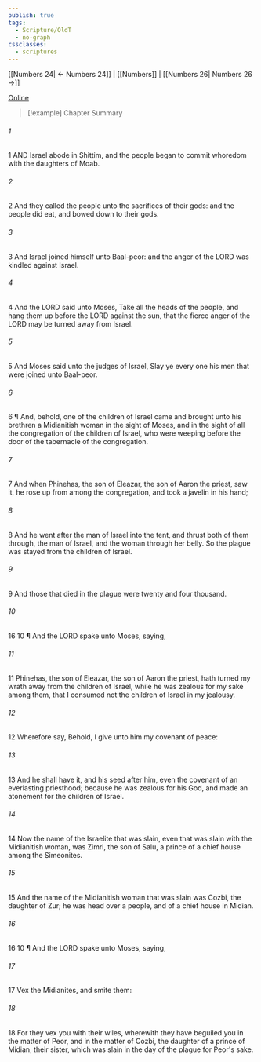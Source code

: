 ```yaml
---
publish: true
tags:
  - Scripture/OldT
  - no-graph
cssclasses:
  - scriptures
---
```

[[Numbers 24| ← Numbers 24]] | [[Numbers]] | [[Numbers 26| Numbers 26 →]]

[Online](https://churchofjesuschrist.org/study/scriptures/ot/num/25?lang=eng)

>[!example] Chapter Summary
>
###### 1
1 AND Israel abode in Shittim, and the people began to commit whoredom with the daughters of Moab.
###### 2
2 And they called the people unto the sacrifices of their gods: and the people did eat, and bowed down to their gods.
###### 3
3 And Israel joined himself unto Baal-peor: and the anger of the LORD was kindled against Israel.
###### 4
4 And the LORD said unto Moses, Take all the heads of the people, and hang them up before the LORD against the sun, that the fierce anger of the LORD may be turned away from Israel.
###### 5
5 And Moses said unto the judges of Israel, Slay ye every one his men that were joined unto Baal-peor.
###### 6
6 ¶ And, behold, one of the children of Israel came and brought unto his brethren a Midianitish woman in the sight of Moses, and in the sight of all the congregation of the children of Israel, who were weeping before the door of the tabernacle of the congregation.
###### 7
7 And when Phinehas, the son of Eleazar, the son of Aaron the priest, saw it, he rose up from among the congregation, and took a javelin in his hand;
###### 8
8 And he went after the man of Israel into the tent, and thrust both of them through, the man of Israel, and the woman through her belly.  So the plague was stayed from the children of Israel.
###### 9
9 And those that died in the plague were twenty and four thousand.
###### 10
16 10 ¶ And the LORD spake unto Moses, saying,
###### 11
11 Phinehas, the son of Eleazar, the son of Aaron the priest, hath turned my wrath away from the children of Israel, while he was zealous for my sake among them, that I consumed not the children of Israel in my jealousy.
###### 12
12 Wherefore say, Behold, I give unto him my covenant of peace:
###### 13
13 And he shall have it, and his seed after him, even the covenant of an everlasting priesthood; because he was zealous for his God, and made an atonement for the children of Israel.
###### 14
14 Now the name of the Israelite that was slain, even that was slain with the Midianitish woman, was Zimri, the son of Salu, a prince of a chief house among the Simeonites.
###### 15
15 And the name of the Midianitish woman that was slain was Cozbi, the daughter of Zur; he was head over a people, and of a chief house in Midian.
###### 16
16 10 ¶ And the LORD spake unto Moses, saying,
###### 17
17 Vex the Midianites, and smite them:
###### 18
18 For they vex you with their wiles, wherewith they have beguiled you in the matter of Peor, and in the matter of Cozbi, the daughter of a prince of Midian, their sister, which was slain in the day of the plague for Peor's sake.




